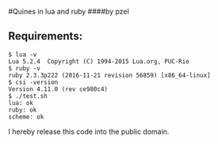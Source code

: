 #Quines in lua and ruby
####by pzel

## Requirements:

```
$ lua -v
Lua 5.2.4  Copyright (C) 1994-2015 Lua.org, PUC-Rio
$ ruby -v
ruby 2.3.3p222 (2016-11-21 revision 56859) [x86_64-linux]
$ csi -version
Version 4.11.0 (rev ce980c4)
$ ./test.sh
lua: ok
ruby: ok
scheme: ok

```

I hereby release this code into the public domain.

